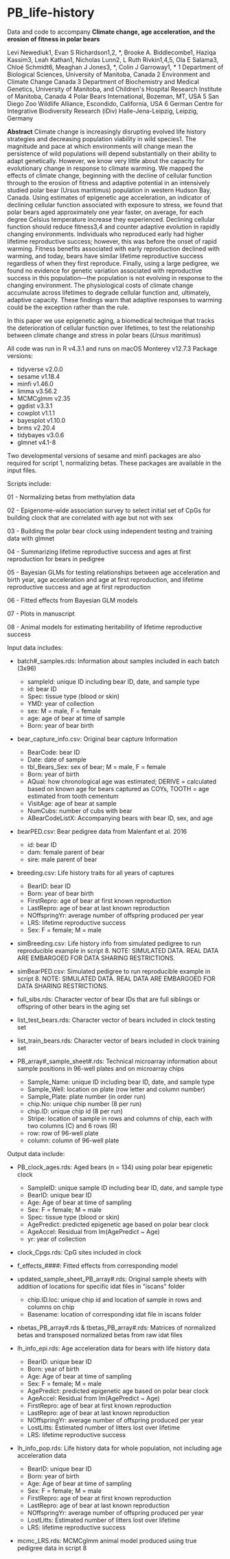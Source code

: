 # PB_life-history

Data and code to accompany **Climate change, age acceleration, and the erosion of fitness in polar bears**

Levi Newediuk1, Evan S Richardson1,2, *, Brooke A. Biddlecombe1, Haziqa Kassim3, Leah Kathan1, Nicholas Lunn2, L Ruth Rivkin1,4,5, Ola E Salama3, Chloé Schmidt6, Meaghan J Jones3, *, Colin J Garroway1, *
1 Department of Biological Sciences, University of Manitoba, Canada
2 Environment and Climate Change Canada
3 Department of Biochemistry and Medical Genetics, University of Manitoba, and Children's Hospital Research Institute of Manitoba, Canada
4 Polar Bears International, Bozeman, MT, USA
5 San Diego Zoo Wildlife Alliance, Escondido, California, USA
6 German Centre for Integrative Biodiversity Research (iDiv) Halle-Jena-Leipzig, Leipzig, Germany

**Abstract**
Climate change is increasingly disrupting evolved life history strategies and decreasing population viability in wild species1. The magnitude and pace at which environments will change mean the persistence of wild populations will depend substantially on their ability to adapt genetically. However, we know very little about the capacity for evolutionary change in response to climate warming. We mapped the effects of climate change, beginning with the decline of cellular function through to the erosion of fitness and adaptive potential in an intensively studied polar bear (Ursus maritimus) population in western Hudson Bay, Canada. Using estimates of epigenetic age acceleration, an indicator of declining cellular function associated with exposure to stress, we found that polar bears aged approximately one year faster, on average, for each degree Celsius temperature increase they experienced. Declining cellular function should reduce fitness3,4 and counter adaptive evolution in rapidly changing environments. Individuals who reproduced early had higher lifetime reproductive success; however, this was before the onset of rapid warming. Fitness benefits associated with early reproduction declined with warming, and today, bears have similar lifetime reproductive success regardless of when they first reproduce. Finally, using a large pedigree, we found no evidence for genetic variation associated with reproductive success in this population—the population is not evolving in response to the changing environment. The physiological costs of climate change accumulate across lifetimes to degrade cellular function and, ultimately, adaptive capacity. These findings warn that adaptive responses to warming could be the exception rather than the rule. 

In this paper we use epigenetic aging, a biomedical technique that tracks the deterioration of cellular function over lifetimes, to test the relationship between climate change and stress in polar bears (*Ursus maritimus*)

All code was run in R v4.3.1 and runs on macOS Monterey v12.7.3
Package versions: 

* tidyverse v2.0.0
* sesame v1.18.4
* minfi v1.46.0
* limma v3.56.2
* MCMCglmm v2.35
* ggdist v3.3.1
* cowplot v1.1.1
* bayesplot v1.10.0
* brms v2.20.4
* tidybayes v3.0.6
* glmnet v4.1-8

Two developmental versions of sesame and minfi packages are also required for script 1, normalizing betas. These packages are available in the input files.


Scripts include:

01 - Normalizing betas from methylation data

02 - Epigenome-wide association survey to select initial set of CpGs for building clock that are correlated with age but not with sex

03 - Building the polar bear clock using independent testing and training data with glmnet

04 - Summarizing lifetime reproductive success and ages at first reproduction for bears in pedigree

05 - Bayesian GLMs for testing relationships between age acceleration and birth year, age acceleration and age at first reproduction, and lifetime reproductive success and age at first reproduction

06 - Fitted effects from Bayesian GLM models

07 - Plots in manuscript

08 - Animal models for estimating heritability of lifetime reproductive success

Input data includes:

* batch#_samples.rds: Information about samples included in each batch (3x96)
    * sampleId: unique ID including bear ID, date, and sample type
    * id: bear ID
    * Spec: tissue type (blood or skin)
    * YMD: year of collection
    * sex: M = male, F = female
    * age: age of bear at time of sample
    * Born: year of bear birth

* bear_capture_info.csv: Original bear capture Information
    * BearCode: bear ID
    * Date: date of sample
    * tbl_Bears_Sex: sex of bear; M = male, F = female
    * Born: year of birth
    * AQual: how chronological age was estimated; DERIVE = calculated based on known age for bears captured as COYs, TOOTH = age estimated from tooth cementum
    * VisitAge: age of bear at sample
    * NumCubs: number of cubs with bear
    * ABearCodeListX: Accompanying bears with bear ID, sex, and age

* bearPED.csv: Bear pedigree data from Malenfant et al. 2016
    * id: bear ID
    * dam: female parent of bear
    * sire: male parent of bear

* breeding.csv: Life history traits for all years of captures
    * BearID: bear ID
    * Born: year of bear birth
    * FirstRepro: age of bear at first known reproduction
    * LastRepro: age of bear at last known reproduction
    * NOffspringYr: average number of offspring produced per year
    * LRS: lifetime reproductive success
    * Sex: F = female; M = male

* simBreeding.csv: Life history info from simulated pedigree to run reproducible example in script 8. NOTE: SIMULATED DATA. REAL DATA ARE EMBARGOED FOR DATA SHARING RESTRICTIONS.

* simBearPED.csv: Simulated pedigree to run reproducible example in script 8. NOTE: SIMULATED DATA. REAL DATA ARE EMBARGOED FOR DATA SHARING RESTRICTIONS.

* full_sibs.rds: Character vector of bear IDs that are full siblings or offspring of other bears in the aging set

* list_test_bears.rds: Character vector of bears included in clock testing set

* list_train_bears.rds: Character vector of bears included in clock training set

* PB_array#_sample_sheet#.rds: Technical microarray information about sample positions in 96-well plates and on microarray chips
    * Sample_Name: unique ID including bear ID, date, and sample type
    * Sample_Well: location on plate (row letter and column number)
    * Sample_Plate: plate number (in order run)
    * chip.No: unique chip number (8 per run)
    * chip.ID: unique chip id (8 per run)
    * Stripe: location of sample in rows and columns of chip, each with two columns (C) and 6 rows (R)
    * row: row of 96-well plate
    * column: column of 96-well plate

Output data include:

* PB_clock_ages.rds: Aged bears (n = 134) using polar bear epigenetic clock
   * SampleID: unique sample ID including bear ID, date, and sample type
   * BearID: unique bear ID
   * Age: Age of bear at time of sampling
   * Sex: F = female; M = male
   * Spec: tissue type (blood or skin)
   * AgePredict: predicted epigenetic age based on polar bear clock
   * AgeAccel: Residual from lm(AgePredict ~ Age)
   * yr: year of collection
 
* clock_Cpgs.rds: CpG sites included in clock

* f_effects_####: Fitted effects from corresponding model

* updated_sample_sheet_PB_array#.rds: Original sample sheets with addition of locations for specific idat files in "iscans" folder
    * chip.ID.loc: unique chip id and location of sample in rows and columns on chip
    * Basename: location of corresponding idat file in iscans folder


* nbetas_PB_array#.rds & tbetas_PB_array#.rds: Matrices of normalized betas and transposed normalized betas from raw idat files
  
* lh_info_epi.rds: Age acceleration data for bears with life history data
   * BearID: unique bear ID
   * Born: year of birth
   * Age: Age of bear at time of sampling
   * Sex: F = female; M = male
   * AgePredict: predicted epigenetic age based on polar bear clock
   * AgeAccel: Residual from lm(AgePredict ~ Age)
   * FirstRepro: age of bear at first known reproduction
   * LastRepro: age of bear at last known reproduction
   * NOffspringYr: average number of offspring produced per year
   * LostLitts: Estimated number of litters lost over lifetime
   * LRS: lifetime reproductive success
   
* lh_info_pop.rds: Life history data for whole population, not including age acceleration data
   * BearID: unique bear ID
   * Born: year of birth
   * Age: Age of bear at time of sampling
   * Sex: F = female; M = male
   * FirstRepro: age of bear at first known reproduction
   * LastRepro: age of bear at last known reproduction
   * NOffspringYr: average number of offspring produced per year
   * LostLitts: Estimated number of litters lost over lifetime
   * LRS: lifetime reproductive success

* mcmc_LRS.rds: MCMCglmm animal model produced using true pedigree data in script 8


